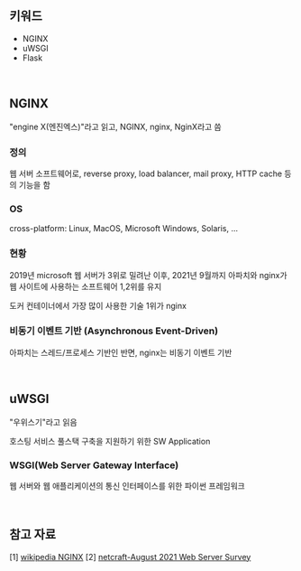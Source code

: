## 키워드

- NGINX
- uWSGI
- Flask

<br>

## NGINX

"engine X(엔진엑스)"라고 읽고, NGINX, nginx, NginX라고 씀

### 정의

웹 서버 소프트웨어로, reverse proxy, load balancer, mail proxy, HTTP cache 등의 기능을 함

### OS

cross-platform: Linux, MacOS, Microsoft Windows, Solaris, ...

### 현황

2019년 microsoft 웹 서버가 3위로 밀려난 이후, 2021년 9월까지 아파치와 nginx가 웹 사이트에 사용하는 소프트웨어 1,2위를 유지

도커 컨테이너에서 가장 많이 사용한 기술 1위가 nginx

### 비동기 이벤트 기반 (Asynchronous Event-Driven)

아파치는 스레드/프로세스 기반인 반면, nginx는 비동기 이벤트 기반

<br>

## uWSGI

"우위스기"라고 읽음

호스팅 서비스 풀스택 구축을 지원하기 위한 SW Application

### WSGI(Web Server Gateway Interface)

웹 서버와 웹 애플리케이션의 통신 인터페이스를 위한 파이썬 프레임워크

<br>

## 참고 자료
[1] [wikipedia NGINX](https://en.wikipedia.org/wiki/Nginx)
[2] [netcraft-August 2021 Web Server Survey](https://news.netcraft.com/archives/2021/08/25/august-2021-web-server-survey.html)

